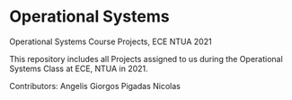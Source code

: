 # Operational Systems
 Operational Systems Course Projects, ECE NTUA 2021
 
This repository includes all Projects assigned to us during the Operational Systems Class at ECE, NTUA in 2021. 

Contributors:
Angelis Giorgos
Pigadas Nicolas
